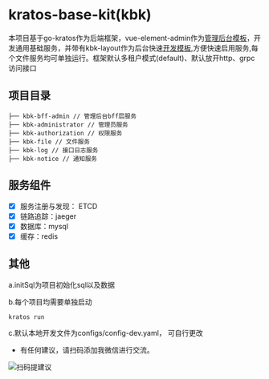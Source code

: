 # kratos-base-kit(kbk)
本项目基于go-kratos作为后端框架，vue-element-admin作为[管理后台模板](https://github.com/ZQCard/kbk-frontend)，开发通用基础服务，并带有kbk-layout作为后台快速[开发模板](https://github.com/ZQCard/kbk-layout),方便快速启用服务,每个文件服务均可单独运行。框架默认多租户模式(default)、默认放开http、grpc访问接口

## 项目目录

```
├── kbk-bff-admin // 管理后台bff层服务
├── kbk-administrator // 管理员服务
├── kbk-authorization // 权限服务
├── kbk-file // 文件服务
├── kbk-log // 接口日志服务
├── kbk-notice // 通知服务

```

## 服务组件

- [x] 服务注册与发现： ETCD
- [x] 链路追踪：jaeger
- [x] 数据库：mysql
- [x] 缓存：redis

## 其他
a.initSql为项目初始化sql以及数据

b.每个项目均需要单独启动
```
kratos run
```
c.默认本地开发文件为configs/config-dev.yaml， 可自行更改

* 有任何建议，请扫码添加我微信进行交流。

![扫码提建议](https://kratos-base-project.oss-cn-hangzhou.aliyuncs.com/f8f5dacdf87cf358c98c9eb60ce2a13.jpg)
